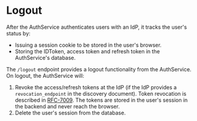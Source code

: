 # Logout

After the AuthService authenticates users with an IdP, it tracks the user's
status by:
* Issuing a session cookie to be stored in the user's browser.
* Storing the IDToken, access token and refresh token in the AuthService's
  database.

The `/logout` endpoint provides a logout functionality from the AuthService.
On logout, the AuthService will:
1. Revoke the access/refresh tokens at the IdP (if the IdP provides a
   `revocation_endpoint` in the discovery document). Token revocation is
   described in [RFC-7009](https://tools.ietf.org/html/rfc7009). The tokens are
   stored in the user's session in the backend and never reach the browser.
2. Delete the user's session from the database.
